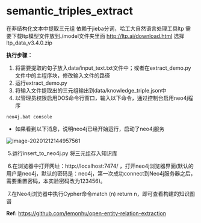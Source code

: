 # semantic_triples_extract
在非结构化文本中提取三元组
依赖于jieba分词，哈工大自然语言处理工具ltp
需要下载ltp模型文件放到./model文件夹里面
http://ltp.ai/download.html  选择 ltp_data_v3.4.0.zip

**执行步骤：**

1.	将需要提取的句子放入data/input_text.txt文件中；或者在extract_demo.py文件中的主程序块，修改输入文件的路径
2.	运行extract_demo.py
3.	将输入文件提取出的三元组输出到data/knowledge_triple.json中
4.	以管理员权限启用DOS命令行窗口，输入以下命令，通过控制台启用neo4j程序

```
neo4j.bat console
```

+ 如果看到以下消息，说明neo4j已经开始运行，启动了neo4j服务

![image-20201212144957561](C:\Users\Administrator\AppData\Roaming\Typora\typora-user-images\image-20201212144957561.png)

​	5.运行insert_to_neo4j.py 将三元组存入知识库

​	6.在浏览器中打开网址：http://localhost:7474/ ，打开neo4j浏览器界面(默认的用户是neo4j，默认的密码是：neo4j，第一次成功connect到Neo4j服务器之后，需要重置密码，本实验密码改为123456)。

​	7.在Neo4j浏览器中执行Cypher命令match (n) return n，即可查看构建的知识图谱

**Ref:** https://github.com/lemonhu/open-entity-relation-extraction

